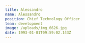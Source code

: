 ```yaml
---
title: Alessandro
name: Alessandro
position: Chief Technology Officer
team: development
image: /uploads/img_6626.jpg
date: 1993-01-01T09:59:02.143Z
---
```

